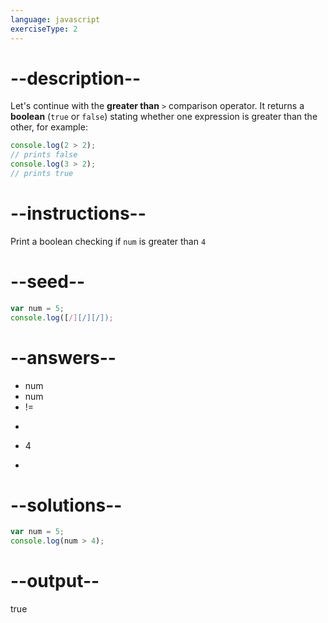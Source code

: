 ```yaml
---
language: javascript
exerciseType: 2
---
```


# --description--

Let's continue with the **greater than** `>` comparison operator.
It returns a **boolean** (`true` or `false`) stating whether one expression is greater than the other, for example:
```javascript
console.log(2 > 2);
// prints false
console.log(3 > 2);
// prints true
```

# --instructions--

Print a boolean checking if `num` is greater than `4`

# --seed--

```javascript
var num = 5;
console.log([/][/][/]);
```

# --answers--

- num 
- num 
- != 
- >> 
- 4
- > 

# --solutions--

```javascript
var num = 5;
console.log(num > 4);
```

# --output--

true
